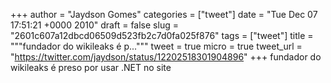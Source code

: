 
+++
author = "Jaydson Gomes"
categories = ["tweet"]
date = "Tue Dec 07 17:51:21 +0000 2010"
draft = false
slug = "2601c607a12dbcd06509d523fb2c7d0fa025f876"
tags = ["tweet"]
title = """fundador do wikileaks é p..."""
tweet = true
micro = true
tweet_url = "https://twitter.com/jaydson/status/12202518301904896"
+++
fundador do wikileaks é preso por usar .NET no site

